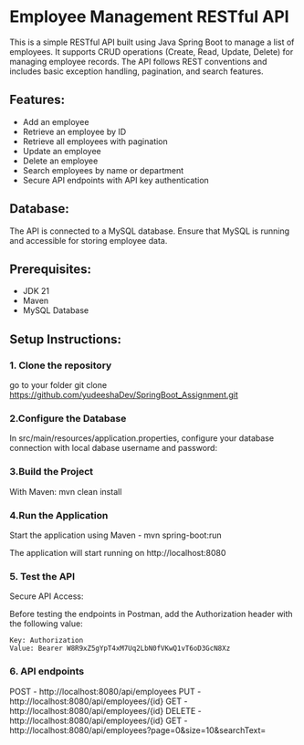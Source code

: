 # Employee Management RESTful API

This is a simple RESTful API built using Java Spring Boot to manage a list of employees. It supports CRUD operations (Create, Read, Update, Delete) for managing employee records. The API follows REST conventions and includes basic exception handling, pagination, and search features.

## Features:
- Add an employee
- Retrieve an employee by ID
- Retrieve all employees with pagination
- Update an employee
- Delete an employee
- Search employees by name or department
- Secure API endpoints with API key authentication

## Database:
The API is connected to a MySQL database. Ensure that MySQL is running and accessible for storing employee data.

## Prerequisites:
- JDK 21 
- Maven
- MySQL Database

## Setup Instructions:

### 1. Clone the repository
go to your folder 
git clone https://github.com/yudeeshaDev/SpringBoot_Assignment.git


### 2.Configure the Database
In src/main/resources/application.properties, configure your database connection with local dabase username and password:

### 3.Build the Project

With Maven: mvn clean install

### 4.Run the Application

Start the application using Maven - mvn spring-boot:run

The application will start running on http://localhost:8080

### 5. Test the API

Secure API Access:

Before testing the endpoints in Postman, add the Authorization header with the following value:

    Key: Authorization
    Value: Bearer W8R9xZ5gYpT4xM7Uq2LbN0fVKwQ1vT6oD3GcN8Xz

### 6. API endpoints

POST - http://localhost:8080/api/employees
PUT - http://localhost:8080/api/employees/{id}
GET - http://localhost:8080/api/employees/{id}
DELETE - http://localhost:8080/api/employees/{id}
GET - http://localhost:8080/api/employees?page=0&size=10&searchText=
